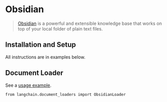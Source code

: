 Obsidian
========

> [Obsidian](https://obsidian.md/) is a powerful and extensible knowledge base that works on top of your local folder of plain text files.

Installation and Setup[](#installation-and-setup "Direct link to Installation and Setup")
------------------------------------------------------------------------------------------

All instructions are in examples below.

Document Loader[](#document-loader "Direct link to Document Loader")
---------------------------------------------------------------------

See a [usage example](/docs/integrations/document_loaders/obsidian).

    from langchain.document_loaders import ObsidianLoader